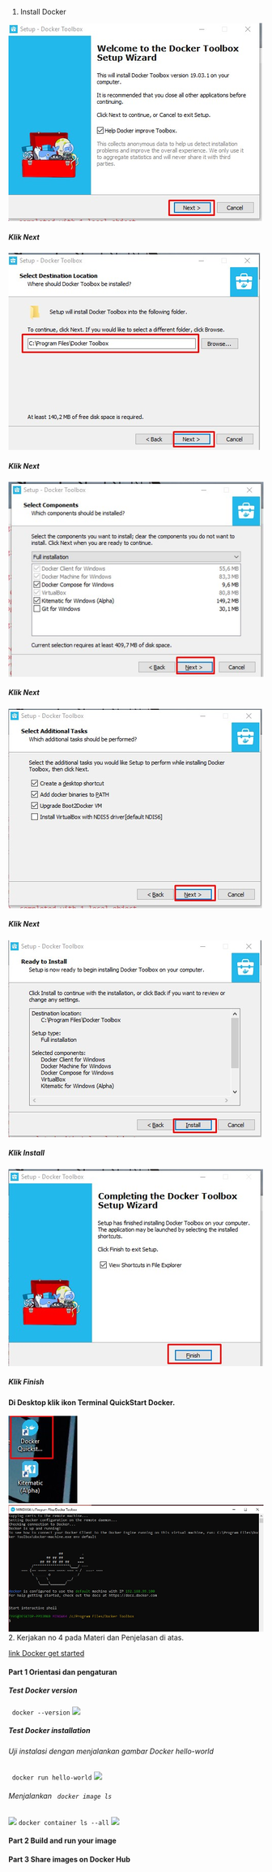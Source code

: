 1. Install Docker

![](https://github.com/Tyassasmita/tekn-cloud-computing/blob/master/minggu-07/L1.jpg)
##### Klik Next
![](https://github.com/Tyassasmita/tekn-cloud-computing/blob/master/minggu-07/L2.jpg)
##### Klik Next
![](https://github.com/Tyassasmita/tekn-cloud-computing/blob/master/minggu-07/L3.jpg)
##### Klik Next
![](https://github.com/Tyassasmita/tekn-cloud-computing/blob/master/minggu-07/L4.jpg)
##### Klik Next
![](https://github.com/Tyassasmita/tekn-cloud-computing/blob/master/minggu-07/L5.jpg)
##### Klik Install
![](https://github.com/Tyassasmita/tekn-cloud-computing/blob/master/minggu-07/L6.jpg)
##### Klik Finish
#### Di Desktop klik ikon Terminal QuickStart Docker.
![](https://github.com/Tyassasmita/tekn-cloud-computing/blob/master/minggu-07/L8.jpg)
![](https://github.com/Tyassasmita/tekn-cloud-computing/blob/master/minggu-07/L7.jpg)
2. Kerjakan no 4 pada Materi dan Penjelasan di atas.

[link Docker get started](https://docs.docker.com/get-started/)
#### Part 1 Orientasi dan pengaturan
##### Test Docker version
``` docker --version```
![](https://github.com/Tyassasmita/tekn-cloud-computing/blob/master/minggu-07/G1.jpg)
##### Test Docker installation
###### Uji instalasi dengan menjalankan gambar Docker hello-world
``` docker run hello-world```
![](https://github.com/Tyassasmita/tekn-cloud-computing/blob/master/minggu-07/G2.jpg)
###### Menjalankan ``` docker image ls```
![](https://github.com/Tyassasmita/tekn-cloud-computing/blob/master/minggu-07/G3.jpg)
``` docker container ls --all ```
![](https://github.com/Tyassasmita/tekn-cloud-computing/blob/master/minggu-07/G4.jpg)
#### Part 2 Build and run your image
#### Part 3 Share images on Docker Hub